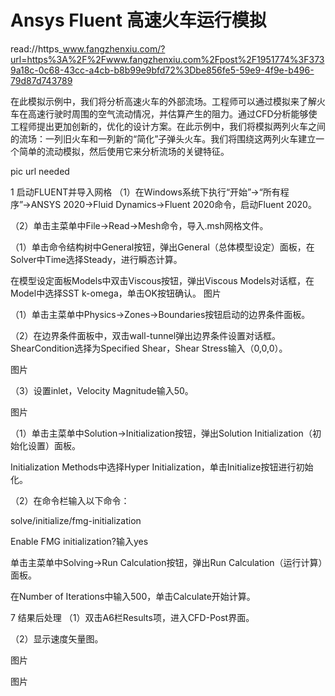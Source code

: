 # Ansys Fluent 高速火车运行模拟

read://https_www.fangzhenxiu.com/?url=https%3A%2F%2Fwww.fangzhenxiu.com%2Fpost%2F1951774%3F3739a18c-0c68-43cc-a4cb-b8b99e9bfd72%3Dbe856fe5-59e9-4f9e-b496-79d87d743789

在此模拟示例中，我们将分析高速火车的外部流场。工程师可以通过模拟来了解火车在高速行驶时周围的空气流动情况，并估算产生的阻力。通过CFD分析能够使工程师提出更加创新的，优化的设计方案。在此示例中，我们将模拟两列火车之间的流场：一列旧火车和一列新的“简化”子弹头火车。我们将围绕这两列火车建立一个简单的流动模拟，然后使用它来分析流场的关键特征。

pic url needed

 1   启动FLUENT并导入网格 
（1）在Windows系统下执行“开始”→“所有程序”→ANSYS 2020→Fluid Dynamics→Fluent 2020命令，启动Fluent 2020。

（2）单击主菜单中File→Read→Mesh命令，导入.msh网格文件。

（1）单击命令结构树中General按钮，弹出General（总体模型设定）面板，在Solver中Time选择Steady，进行瞬态计算。

在模型设定面板Models中双击Viscous按钮，弹出Viscous Models对话框，在Model中选择SST k-omega，单击OK按钮确认。
图片

（1）单击主菜单中Physics→Zones→Boundaries按钮启动的边界条件面板。

（2）在边界条件面板中，双击wall-tunnel弹出边界条件设置对话框。ShearCondition选择为Specified Shear，Shear Stress输入（0,0,0）。

图片

（3）设置inlet，Velocity Magnitude输入50。

图片

（1）单击主菜单中Solution→Initialization按钮，弹出Solution Initialization（初始化设置）面板。

Initialization Methods中选择Hyper Initialization，单击Initialize按钮进行初始化。

（2）在命令栏输入以下命令：

solve/initialize/fmg-initialization

Enable FMG initialization?输入yes

单击主菜单中Solving→Run Calculation按钮，弹出Run Calculation（运行计算）面板。

在Number of Iterations中输入500，单击Calculate开始计算。

 7    结果后处理 
（1）双击A6栏Results项，进入CFD-Post界面。

（2）显示速度矢量图。

图片

图片

